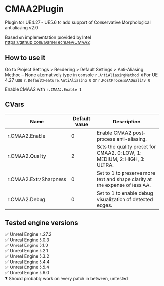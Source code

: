 # CMAA2Plugin
Plugin for UE4.27 - UE5.6 to add support of Conservative Morphological antialiasing v2.0
  
  Based on implementation provided by Intel https://github.com/GameTechDev/CMAA2
## How to use it
Go to Project Settings > Rendering > Default Settings > Anti-Aliasing Method – None
alternatively type in console `r.AntiAliasingMethod 0` 
 For UE 4.27 use `r.DefaultFeature.AntiAliasing 0` or `r.PostProcessAAQuality 0`

Enable CMAA2 with `r.CMAA2.Enable 1`

## CVars
| Name    | Default Value | Description |
| -------- | ------- | ------- |
| r.CMAA2.Enable  | 0    | Enable CMAA2 post-process anti-aliasing. |
| r.CMAA2.Quality | 2     | Sets the quality preset for CMAA2. 0: LOW, 1: MEDIUM, 2: HIGH, 3: ULTRA. |
| r.CMAA2.ExtraSharpness    | 0    | Set to 1 to preserve more text and shape clarity at the expense of less AA. |
| r.CMAA2.Debug | 0 | Set to 1 to enable debug visualization of detected edges. |

## Tested engine versions
  ✅ Unreal Engine 4.27.2  
  ✅ Unreal Engine 5.0.3  
  ✅ Unreal Engine 5.1.3  
  ✅ Unreal Engine 5.2.1  
  ✅ Unreal Engine 5.3.2  
  ✅ Unreal Engine 5.4.4  
  ✅ Unreal Engine 5.5.4  
  ✅ Unreal Engine 5.6.0   
  ❓ Should probably work on every patch in between, untested
